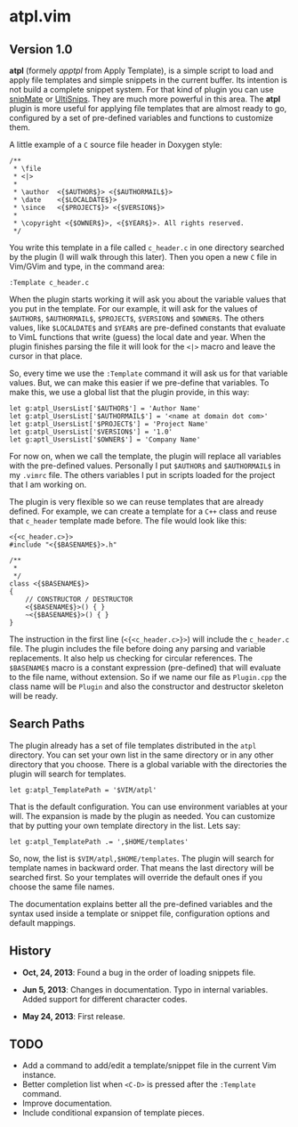 atpl.vim
========

Version 1.0
-----------

**atpl** (formely *apptpl* from Apply Template), is a simple script to load
and apply file templates and simple snippets in the current buffer. Its
intention is not build a complete snippet system. For that kind of plugin you
can use [snipMate](https://github.com/msanders/snipmate.vim) or
[UltiSnips](https://github.com/vim-scripts/UltiSnips). They are much more
powerful in this area. The **atpl** plugin is more useful for applying file
templates that are almost ready to go, configured by a set of pre-defined
variables and functions to customize them.

A little example of a `C` source file header in Doxygen style:

    /**
     * \file
     * <|>
     *
     * \author  <{$AUTHOR$}> <{$AUTHORMAIL$}>
     * \date    <{$LOCALDATE$}>
     * \since   <{$PROJECT$}> <{$VERSION$}>
     *
     * \copyright <{$OWNER$}>, <{$YEAR$}>. All rights reserved.
     */

You write this template in a file called `c_header.c` in one directory
searched by the plugin (I will walk through this later). Then you open a new
`C` file in Vim/GVim and type, in the command area:

    :Template c_header.c

When the plugin starts working it will ask you about the variable values that
you put in the template. For our example, it will ask for the values of
`$AUTHOR$`, `$AUTHORMAIL$`, `$PROJECT$`, `$VERSION$` and `$OWNER$`.  The
others values, like `$LOCALDATE$` and `$YEAR$` are pre-defined constants that
evaluate to VimL functions that write (guess) the local date and year. When
the plugin finishes parsing the file it will look for the `<|>` macro and
leave the cursor in that place.

So, every time we use the `:Template` command it will ask us for that variable
values. But, we can make this easier if we pre-define that variables. To make
this, we use a global list that the plugin provide, in this way:

    let g:atpl_UsersList['$AUTHOR$'] = 'Author Name'
    let g:atpl_UsersList['$AUTHORMAIL$'] = '<name at domain dot com>'
    let g:atpl_UsersList['$PROJECT$'] = 'Project Name'
    let g:atpl_UsersList['$VERSION$'] = '1.0'
    let g:aptl_UsersList['$OWNER$'] = 'Company Name'

For now on, when we call the template, the plugin will replace all variables
with the pre-defined values. Personally I put `$AUTHOR$` and `$AUTHORMAIL$` in
my `.vimrc` file. The others variables I put in scripts loaded for the project
that I am working on.

The plugin is very flexible so we can reuse templates that are already
defined. For example, we can create a template for a `C++` class and reuse
that `c_header` template made before. The file would look like this:

    <{<c_header.c>}>
    #include "<{$BASENAME$}>.h"

    /**
     * 
     */
    class <{$BASENAME$}>
    {
        // CONSTRUCTOR / DESTRUCTOR
        <{$BASENAME$}>() { }
        ~<{$BASENAME$}>() { }
    }

The instruction in the first line (`<{<c_header.c>}>`) will include the
`c_header.c` file. The plugin includes the file before doing any parsing and
variable replacements. It also help us checking for circular references. The
`$BASENAME$` macro is a constant expression (pre-defined) that will evaluate
to the file name, without extension. So if we name our file as `Plugin.cpp`
the class name will be `Plugin` and also the constructor and destructor
skeleton will be ready.

Search Paths
------------

The plugin already has a set of file templates distributed in the `atpl`
directory. You can set your own list in the same directory or in any other
directory that you choose. There is a global variable with the
directories the plugin will search for templates.

    let g:atpl_TemplatePath = '$VIM/atpl'

That is the default configuration. You can use environment variables at your
will. The expansion is made by the plugin as needed. You can customize that by
putting your own template directory in the list. Lets say:

    let g:atpl_TemplatePath .= ',$HOME/templates'

So, now, the list is `$VIM/atpl,$HOME/templates`. The plugin will search for
template names in backward order. That means the last directory will be
searched first. So your templates will override the default ones if you choose
the same file names.

The documentation explains better all the pre-defined variables and the syntax
used inside a template or snippet file, configuration options and default
mappings.

History
-------

- **Oct, 24, 2013**: Found a bug in the order of loading snippets file.

- **Jun 5, 2013**: Changes in documentation.
  Typo in internal variables.
  Added support for different character codes.
- **May 24, 2013**: First release.

TODO
----

* Add a command to add/edit a template/snippet file in the current Vim
  instance.
* Better completion list when `<C-D>` is pressed after the `:Template`
  command.
* Improve documentation.
* Include conditional expansion of template pieces.

